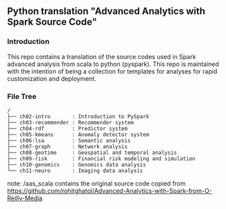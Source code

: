 ## Python translation "Advanced Analytics with Spark Source Code"

### Introduction
This repo contains a translation of the source codes used in Spark advanced analysis from scala to python (pyspark).
This repo is maintained with the intention of being a collection for templates for analyses for rapid customization and deployment.


### File Tree
```
/
├── ch02-intro       : Introduction to PySpark 
├── ch03-recommender : Recommender system
├── ch04-rdf         : Predictor system
├── ch05-kmeans      : Anomaly detector system
├── ch06-lsa         : Semantic analysis
├── ch07-graph       : Network analysis
├── ch08-geotime     : Geospatial and temporal analysis
├── ch09-risk        : Financial risk modeling and simulation
├── ch10-genomics	 : Genomics data analysis
└── ch11-neuro		 : Imaging data analysis
```

note: /aas_scala contains the original source code copied from https://github.com/rohitghatol/Advanced-Analytics-with-Spark-from-O-Reilly-Media

